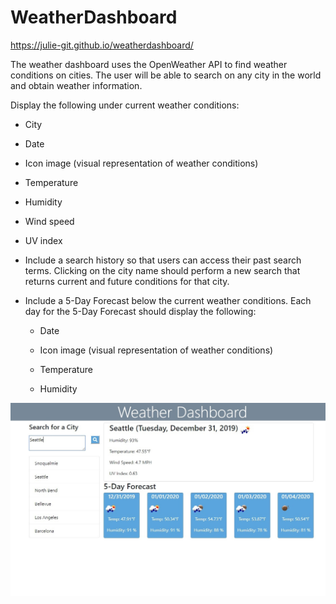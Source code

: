 # WeatherDashboard      

 https://julie-git.github.io/weatherdashboard/
<p>The weather dashboard uses the OpenWeather API to find weather conditions on cities.  The user will be able to search on any city in the world and obtain weather information.</p>

 Display the following under current weather conditions:

  * City

  * Date

  * Icon image (visual representation of weather conditions)

  * Temperature

  * Humidity

  * Wind speed

  * UV index

* Include a search history so that users can access their past search terms. Clicking on the city name should perform a new search that returns current and future conditions for that city. 

* Include a 5-Day Forecast below the current weather conditions. Each day for the 5-Day Forecast should display the following:

  * Date

  * Icon image (visual representation of weather conditions)

  * Temperature

  * Humidity

![Weather Dahboard](weatherdashboard.jpg)   